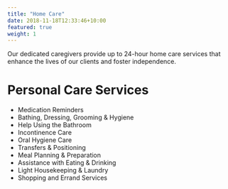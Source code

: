 ```yaml
---
title: "Home Care"
date: 2018-11-18T12:33:46+10:00
featured: true
weight: 1
---
```


Our dedicated caregivers provide up to 24-hour home care services that enhance the lives of our clients and foster independence.

# Personal Care Services 

- Medication Reminders
- Bathing, Dressing, Grooming & Hygiene
- Help Using the Bathroom
- Incontinence Care
- Oral Hygiene Care
- Transfers & Positioning
- Meal Planning & Preparation
- Assistance with Eating & Drinking
- Light Housekeeping & Laundry
- Shopping and Errand Services